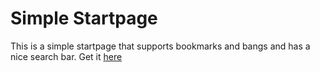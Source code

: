# Simple Startpage

This is a simple startpage that supports bookmarks and bangs and has a nice search bar. Get it [here](https://addons.mozilla.org/en-US/firefox/addon/simple-startpage/)
